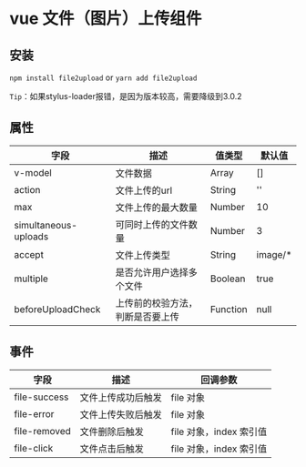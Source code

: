 # vue 文件（图片）上传组件

## 安装
`npm install file2upload` or `yarn add file2upload`

`Tip`：如果stylus-loader报错，是因为版本较高，需要降级到3.0.2

## 属性
|字段|描述|值类型|默认值|
|-|-|-|-|
|v-model|文件数据|Array|[]|
|action|文件上传的url|String|''|
|max|文件上传的最大数量|Number|10|
|simultaneous-uploads|可同时上传的文件数量|Number|3|
|accept|文件上传类型|String|image/*|
|multiple|是否允许用户选择多个文件|Boolean|true|
|beforeUploadCheck|上传前的校验方法，判断是否要上传|Function|null|

## 事件
|字段|描述|回调参数
|-|-|-|
|file-success|文件上传成功后触发|file 对象
|file-error|文件上传失败后触发|file 对象
|file-removed|文件删除后触发|file 对象，index 索引值
|file-click|文件点击后触发|file 对象，index 索引值
